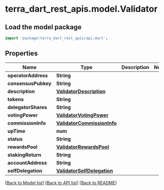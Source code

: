 # terra_dart_rest_apis.model.Validator

## Load the model package
```dart
import 'package:terra_dart_rest_apis/api.dart';
```

## Properties
Name | Type | Description | Notes
------------ | ------------- | ------------- | -------------
**operatorAddress** | **String** |  | 
**consensusPubkey** | **String** |  | 
**description** | [**ValidatorDescription**](ValidatorDescription.md) |  | 
**tokens** | **String** |  | 
**delegatorShares** | **String** |  | 
**votingPower** | [**ValidatorVotingPower**](ValidatorVotingPower.md) |  | 
**commissionInfo** | [**ValidatorCommissionInfo**](ValidatorCommissionInfo.md) |  | 
**upTime** | **num** |  | 
**status** | **String** |  | 
**rewardsPool** | [**ValidatorRewardsPool**](ValidatorRewardsPool.md) |  | 
**stakingReturn** | **String** |  | 
**accountAddress** | **String** |  | 
**selfDelegation** | [**ValidatorSelfDelegation**](ValidatorSelfDelegation.md) |  | 

[[Back to Model list]](../README.md#documentation-for-models) [[Back to API list]](../README.md#documentation-for-api-endpoints) [[Back to README]](../README.md)


